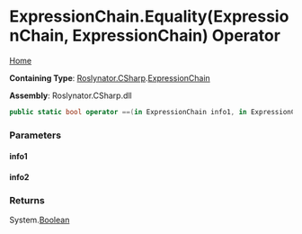 <a name="_top"></a>

# ExpressionChain\.Equality\(ExpressionChain, ExpressionChain\) Operator

[Home](../../../../README.md#_top)

**Containing Type**: [Roslynator.CSharp](../../README.md#_top)\.[ExpressionChain](../README.md#_top)

**Assembly**: Roslynator\.CSharp\.dll

```csharp
public static bool operator ==(in ExpressionChain info1, in ExpressionChain info2)
```

### Parameters

#### info1

#### info2

### Returns

System\.[Boolean](https://docs.microsoft.com/en-us/dotnet/api/system.boolean)

